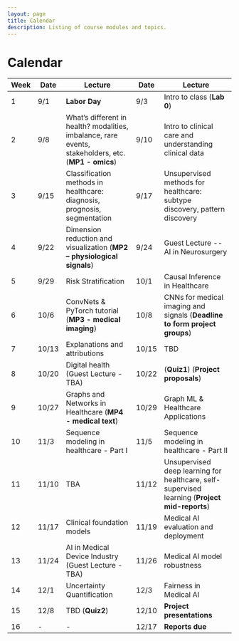 ```yaml
---
layout: page
title: Calendar
description: Listing of course modules and topics.
---
```


# Calendar
<!-- **RR**{: .label .label-red }: Required reading  **AR**{: .label .label-blue }: Additional reading  -->

<!--  {% for module in site.modules %}  -->
<!--  {{ module }}  -->
<!-- {% endfor %}  -->

| Week | Date | Lecture | Date | Lecture |  
| -----|------|---------|------|-------- |  
| 1 | 9/1 | **Labor Day** | 9/3 | Intro to class (**Lab 0**) |  
| 2 | 9/8 | What’s different in health? modalities, imbalance, rare events, stakeholders, etc. (**MP1 - omics**) | 9/10 | Intro to clinical care and understanding clinical data  |  
| 3 | 9/15 | Classification methods in healthcare: diagnosis, prognosis, segmentation | 9/17 | Unsupervised methods for healthcare: subtype discovery, pattern discovery |  
| 4 | 9/22 |  Dimension reduction and visualization (**MP2 – physiological signals**) | 9/24 | Guest Lecture -- AI in Neurosurgery |  
| 5 | 9/29 | Risk Stratification | 10/1 | Causal Inference in Healthcare |  
| 6 | 10/6 | ConvNets & PyTorch tutorial (**MP3 - medical imaging**) | 10/8 | CNNs for medical imaging and signals (**Deadline to form project groups**) |  
| 7 | 10/13 | Explanations and attributions | 10/15 | TBD |  
| 8 | 10/20 |  Digital health (Guest Lecture - TBA) | 10/22| (**Quiz1**) (**Project proposals**) |  
| 9 | 10/27 | Graphs and Networks in Healthcare (**MP4 - medical text**) | 10/29 | Graph ML & Healthcare Applications |  
| 10 | 11/3 | Sequence modeling in healthcare - Part I | 11/5 | Sequence modeling in healthcare - Part II |  
| 11 | 11/10 | TBA | 11/12 | Unsupervised deep learning for healthcare, self-supervised learning (**Project mid-reports**) |  
| 12 | 11/17 | Clinical foundation models | 11/19 | Medical AI evaluation and deployment |  
| 13 | 11/24| AI in Medical Device Industry (Guest Lecture - TBA)| 11/26 | Medical AI model robustness |  
| 14 | 12/1 | Uncertainty Quantification | 12/3 | Fairness in Medical AI |  
| 15 | 12/8 | TBD (**Quiz2**) | 12/10 | **Project presentations** |  
| 16 | - | - | 12/17 | **Reports due** |
